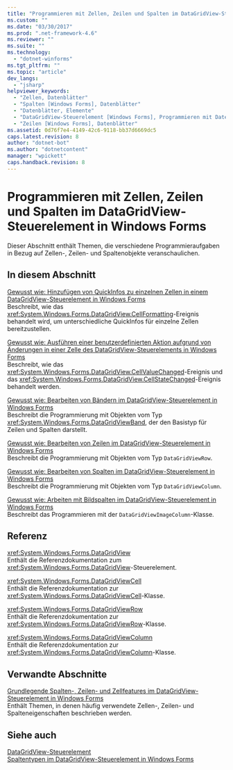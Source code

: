 ```yaml
---
title: "Programmieren mit Zellen, Zeilen und Spalten im DataGridView-Steuerelement in Windows Forms | Microsoft Docs"
ms.custom: ""
ms.date: "03/30/2017"
ms.prod: ".net-framework-4.6"
ms.reviewer: ""
ms.suite: ""
ms.technology: 
  - "dotnet-winforms"
ms.tgt_pltfrm: ""
ms.topic: "article"
dev_langs: 
  - "jsharp"
helpviewer_keywords: 
  - "Zellen, Datenblätter"
  - "Spalten [Windows Forms], Datenblätter"
  - "Datenblätter, Elemente"
  - "DataGridView-Steuerelement [Windows Forms], Programmieren mit Datenblattelementen"
  - "Zeilen [Windows Forms], Datenblätter"
ms.assetid: 0d76f7e4-4149-42c6-9118-bb37d6669dc5
caps.latest.revision: 8
author: "dotnet-bot"
ms.author: "dotnetcontent"
manager: "wpickett"
caps.handback.revision: 8
---
```

# Programmieren mit Zellen, Zeilen und Spalten im DataGridView-Steuerelement in Windows Forms
Dieser Abschnitt enthält Themen, die verschiedene Programmieraufgaben in Bezug auf Zellen\-, Zeilen\- und Spaltenobjekte veranschaulichen.  
  
## In diesem Abschnitt  
 [Gewusst wie: Hinzufügen von QuickInfos zu einzelnen Zellen in einem DataGridView\-Steuerelement in Windows Forms](../../../../docs/framework/winforms/controls/add-tooltips-to-individual-cells-in-a-wf-datagridview-control.md)  
 Beschreibt, wie das <xref:System.Windows.Forms.DataGridView.CellFormatting>\-Ereignis behandelt wird, um unterschiedliche QuickInfos für einzelne Zellen bereitzustellen.  
  
 [Gewusst wie: Ausführen einer benutzerdefinierten Aktion aufgrund von Änderungen in einer Zelle des DataGridView\-Steuerelements in Windows Forms](../../../../docs/framework/winforms/controls/perform-a-custom-action-based-on-changes-in-a-cell-of-a-datagrid.md)  
 Beschreibt, wie das <xref:System.Windows.Forms.DataGridView.CellValueChanged>\-Ereignis und das <xref:System.Windows.Forms.DataGridView.CellStateChanged>\-Ereignis behandelt werden.  
  
 [Gewusst wie: Bearbeiten von Bändern im DataGridView\-Steuerelement in Windows Forms](../../../../docs/framework/winforms/controls/how-to-manipulate-bands-in-the-windows-forms-datagridview-control.md)  
 Beschreibt die Programmierung mit Objekten vom Typ <xref:System.Windows.Forms.DataGridViewBand>, der den Basistyp für Zeilen und Spalten darstellt.  
  
 [Gewusst wie: Bearbeiten von Zeilen im DataGridView\-Steuerelement in Windows Forms](../../../../docs/framework/winforms/controls/how-to-manipulate-rows-in-the-windows-forms-datagridview-control.md)  
 Beschreibt die Programmierung mit Objekten vom Typ `DataGridViewRow`.  
  
 [Gewusst wie: Bearbeiten von Spalten im DataGridView\-Steuerelement in Windows Forms](../../../../docs/framework/winforms/controls/how-to-manipulate-columns-in-the-windows-forms-datagridview-control.md)  
 Beschreibt die Programmierung mit Objekten vom Typ `DataGridViewColumn`.  
  
 [Gewusst wie: Arbeiten mit Bildspalten im DataGridView\-Steuerelement in Windows Forms](../../../../docs/framework/winforms/controls/how-to-work-with-image-columns-in-the-windows-forms-datagridview-control.md)  
 Beschreibt das Programmieren mit der `DataGridViewImageColumn`\-Klasse.  
  
## Referenz  
 <xref:System.Windows.Forms.DataGridView>  
 Enthält die Referenzdokumentation zum <xref:System.Windows.Forms.DataGridView>\-Steuerelement.  
  
 <xref:System.Windows.Forms.DataGridViewCell>  
 Enthält die Referenzdokumentation zur <xref:System.Windows.Forms.DataGridViewCell>\-Klasse.  
  
 <xref:System.Windows.Forms.DataGridViewRow>  
 Enthält die Referenzdokumentation zur <xref:System.Windows.Forms.DataGridViewRow>\-Klasse.  
  
 <xref:System.Windows.Forms.DataGridViewColumn>  
 Enthält die Referenzdokumentation zur <xref:System.Windows.Forms.DataGridViewColumn>\-Klasse.  
  
## Verwandte Abschnitte  
 [Grundlegende Spalten\-, Zeilen\- und Zellfeatures im DataGridView\-Steuerelement in Windows Forms](../../../../docs/framework/winforms/controls/basic-column-row-and-cell-features-wf-datagridview-control.md)  
 Enthält Themen, in denen häufig verwendete Zellen\-, Zeilen\- und Spalteneigenschaften beschrieben werden.  
  
## Siehe auch  
 [DataGridView\-Steuerelement](../../../../docs/framework/winforms/controls/datagridview-control-windows-forms.md)   
 [Spaltentypen im DataGridView\-Steuerelement in Windows Forms](../../../../docs/framework/winforms/controls/column-types-in-the-windows-forms-datagridview-control.md)